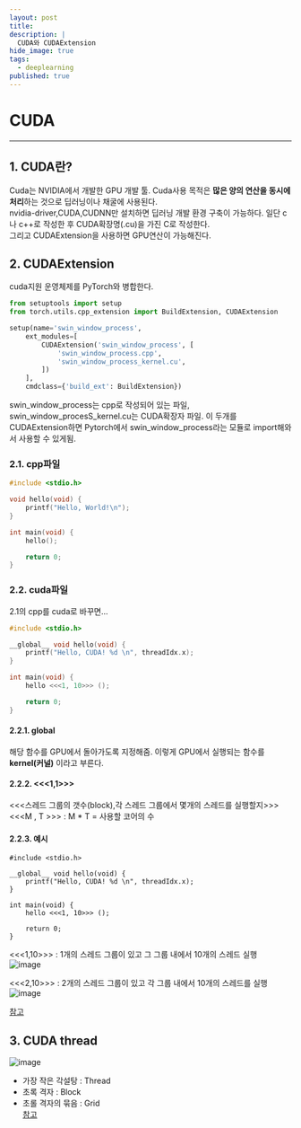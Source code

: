 ```yaml
---
layout: post
title: 
description: |
  CUDA와 CUDAExtension
hide_image: true
tags:
  - deeplearning
published: true
---
```


# CUDA
* * *

## 1. CUDA란?
Cuda는 NVIDIA에서 개발한 GPU 개발 툴. Cuda사용 목적은 **많은 양의 연산을 동시에 처리**하는 것으로 딥러닝이나 채굴에 사용된다.   
nvidia-driver,CUDA,CUDNN만 설치하면 딥러닝 개발 환경 구축이 가능하다. 
일단 c나 c++로 작성한 후 CUDA확장명(.cu)을 가진 C로 작성한다.   
그리고 CUDAExtension을 사용하면 GPU연산이 가능해진다. 

## 2. CUDAExtension
cuda지원 운영체제를 PyTorch와 병합한다. 
```py
from setuptools import setup
from torch.utils.cpp_extension import BuildExtension, CUDAExtension

setup(name='swin_window_process',
    ext_modules=[
        CUDAExtension('swin_window_process', [
            'swin_window_process.cpp',
            'swin_window_process_kernel.cu',
        ])
    ],
    cmdclass={'build_ext': BuildExtension})
```
swin_window_process는 cpp로 작성되어 있는 파일, swin_window_procesS_kernel.cu는 CUDA확장자 파일. 이 두개를 CUDAExtension하면 Pytorch에서 swin_window_process라는 
모듈로 import해와서 사용할 수 있게됨.

### 2.1. cpp파일
```cpp
#include <stdio.h>

void hello(void) {
	printf("Hello, World!\n");
}

int main(void) {
	hello();

	return 0;
}
```

### 2.2. cuda파일
2.1의 cpp를 cuda로 바꾸면...
```cu
#include <stdio.h>

__global__ void hello(void) {
	printf("Hello, CUDA! %d \n", threadIdx.x);
}

int main(void) {
	hello <<<1, 10>>> ();

	return 0;
}
```

#### 2.2.1. __global__
해당 함수를 GPU에서 돌아가도록 지정해줌. 이렇게 GPU에서 실행되는 함수를 **kernel(커널)** 이라고 부른다.

#### 2.2.2. <<<1,1>>>
<<<스레드 그룹의 갯수(block),각 스레드 그룹에서 몇개의 스레드를 실행할지>>>   
<<<M , T >>> : M * T = 사용할 코어의 수
#### 2.2.3. 예시
```
#include <stdio.h>

__global__ void hello(void) {
	printf("Hello, CUDA! %d \n", threadIdx.x);
}

int main(void) {
	hello <<<1, 10>>> ();

	return 0;
}
```
<<<1,10>>> : 1개의 스레드 그룹이 있고 그 그룹 내에서 10개의 스레드 실행   
![image](https://user-images.githubusercontent.com/69246778/180418261-d294770b-534d-4591-a84f-6e5130ccf8fe.png)
   
<<<2,10>>> : 2개의 스레드 그룹이 있고 각 그룹 내에서 10개의 스레드를 실행   
![image](https://user-images.githubusercontent.com/69246778/180418276-0a378258-dfbf-46e7-ad20-3ee5d4d14359.png)

[참고](https://kingnamji.tistory.com/38)

## 3. CUDA thread
![image](https://user-images.githubusercontent.com/69246778/180419328-39301234-6889-46b6-80ad-d47db3f95f95.png)
* 가장 작은 각설탕 : Thread   
* 초록 격자 : Block
* 초롤 격자의 묶음 : Grid   
[참고](https://velog.io/@aram_father/CUDA-Thread-Hierarchy)
